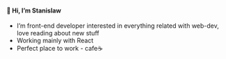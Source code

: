 #### 👋 Hi, I’m Stanislaw
- I’m front-end developer interested in everything related with web-dev, love reading about new stuff
- Working mainly with React
- Perfect place to work - cafe☕

<!---
Stanislaw09/Stanislaw09 is a ✨ special ✨ repository because its `README.md` (this file) appears on your GitHub profile.
You can click the Preview link to take a look at your changes.
--->
